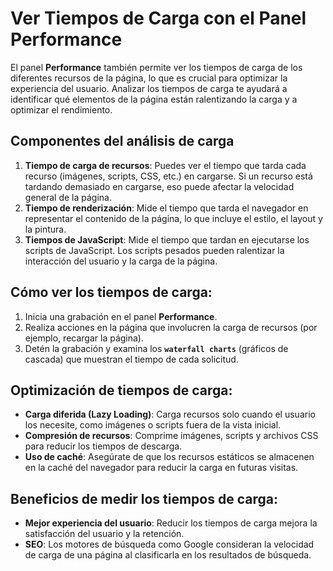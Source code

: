# Ver Tiempos de Carga con el Panel Performance

El panel **Performance** también permite ver los tiempos de carga de los diferentes recursos de la página, lo que es crucial para optimizar la experiencia del usuario. Analizar los tiempos de carga te ayudará a identificar qué elementos de la página están ralentizando la carga y a optimizar el rendimiento.

## Componentes del análisis de carga
1. **Tiempo de carga de recursos**: Puedes ver el tiempo que tarda cada recurso (imágenes, scripts, CSS, etc.) en cargarse. Si un recurso está tardando demasiado en cargarse, eso puede afectar la velocidad general de la página.
2. **Tiempo de renderización**: Mide el tiempo que tarda el navegador en representar el contenido de la página, lo que incluye el estilo, el layout y la pintura.
3. **Tiempos de JavaScript**: Mide el tiempo que tardan en ejecutarse los scripts de JavaScript. Los scripts pesados pueden ralentizar la interacción del usuario y la carga de la página.

## Cómo ver los tiempos de carga:
1. Inicia una grabación en el panel **Performance**.
2. Realiza acciones en la página que involucren la carga de recursos (por ejemplo, recargar la página).
3. Detén la grabación y examina los **`waterfall charts`** (gráficos de cascada) que muestran el tiempo de cada solicitud.

## Optimización de tiempos de carga:
- **Carga diferida (Lazy Loading)**: Carga recursos solo cuando el usuario los necesite, como imágenes o scripts fuera de la vista inicial.
- **Compresión de recursos**: Comprime imágenes, scripts y archivos CSS para reducir los tiempos de descarga.
- **Uso de caché**: Asegúrate de que los recursos estáticos se almacenen en la caché del navegador para reducir la carga en futuras visitas.

## Beneficios de medir los tiempos de carga:
- **Mejor experiencia del usuario**: Reducir los tiempos de carga mejora la satisfacción del usuario y la retención.
- **SEO**: Los motores de búsqueda como Google consideran la velocidad de carga de una página al clasificarla en los resultados de búsqueda.

